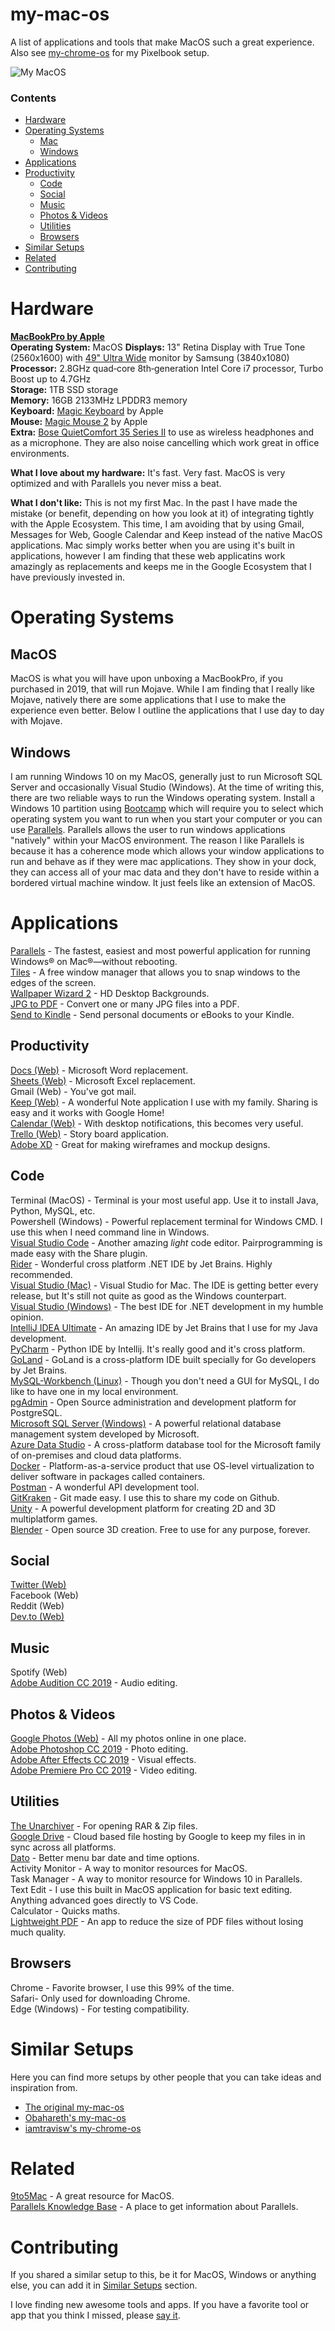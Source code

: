 # my-mac-os
A list of applications and tools that make MacOS such a great experience. Also see [my-chrome-os](https://github.com/iamtravisw/my-chrome-os) for my Pixelbook setup. 

![My MacOS](https://i.imgur.com/uOcZN3R.jpg)

### Contents
* [Hardware](https://github.com/iamtravisw/my-mac-os#hardware)  
* [Operating Systems](https://github.com/iamtravisw/my-mac-os#operating-systems)
  * [Mac](https://github.com/iamtravisw/my-mac-os#mojave)  
  * [Windows](https://github.com/iamtravisw/my-mac-os#windows)  
* [Applications](https://github.com/iamtravisw/my-mac-os#applications)  
* [Productivity](https://github.com/iamtravisw/my-mac-os#hardware)  
  * [Code](https://github.com/iamtravisw/my-mac-os#code)  
  * [Social](https://github.com/iamtravisw/my-mac-os#social)  
  * [Music](https://github.com/iamtravisw/my-mac-os#music)  
  * [Photos & Videos](https://github.com/iamtravisw/my-mac-os#photos--videos)  
  * [Utilities](https://github.com/iamtravisw/my-mac-os#utilities)  
  * [Browsers](https://github.com/iamtravisw/my-mac-os#browsers)   
* [Similar Setups](https://github.com/iamtravisw/my-mac-os#similar-setups)  
* [Related](https://github.com/iamtravisw/my-mac-os#related)  
* [Contributing](https://github.com/iamtravisw/my-mac-os#contributing)  

# Hardware
**[MacBookPro by Apple](https://www.apple.com/shop/buy-mac/macbook-pro)**  
**Operating System:** MacOS 
**Displays:** 13" Retina Display with True Tone (2560x1600) with [49" Ultra Wide](https://www.amazon.com/Samsung-49-Inch-Curved-Monitor-LC49HG90DMNXZA/dp/B072C7TNC5) monitor by Samsung (3840x1080)  
**Processor:** 2.8GHz quad‑core 8th‑generation Intel Core i7 processor, Turbo Boost up to 4.7GHz  
**Storage:** 1TB SSD storage  
**Memory:** 16GB 2133MHz LPDDR3 memory  
**Keyboard:** [Magic Keyboard](https://www.apple.com/shop/product/MLA22LL/A/magic-keyboard-us-english) by Apple  
**Mouse:** [Magic Mouse 2](https://www.apple.com/shop/product/MLA02LL/A/magic-mouse-2-silver) by Apple  
**Extra:** [Bose QuietComfort 35 Series II](https://www.bose.com/en_us/products/headphones/over_ear_headphones/quietcomfort-35-wireless-ii.html#v=qc35_ii_silver) to use as wireless headphones and as a microphone. They are also noise cancelling which work great in office environments.   

**What I love about my hardware:** It's fast. Very fast. MacOS is very optimized and with Parallels you never miss a beat.  

**What I don't like:**  This is not my first Mac. In the past I have made the mistake (or benefit, depending on how you look at it) of integrating tightly with the Apple Ecosystem. This time, I am avoiding that by using Gmail, Messages for Web, Google Calendar and Keep instead of the native MacOS applications. Mac simply works better when you are using it's built in applications, however I am finding that these web applicatins work amazingly as replacements and keeps me in the Google Ecosystem that I have previously invested in.

# Operating Systems
## MacOS  
MacOS is what you will have upon unboxing a MacBookPro, if you purchased in 2019, that will run Mojave. While I am finding that I really like Mojave, natively there are some applications that I use to make the experience even better. Below I outline the applications that I use day to day with Mojave.   

## Windows  
I am running Windows 10 on my MacOS, generally just to run Microsoft SQL Server and occasionally Visual Studio (Windows). At the time of writing this, there are two reliable ways to run the Windows operating system. Install a Windows 10 partition using [Bootcamp](https://support.apple.com/boot-camp) which will require you to select which operating system you want to run when you start your computer or you can use [Parallels](https://www.parallels.com). Parallels allows the user to run windows applications "natively" within your MacOS environment. The reason I like Parallels is because it has a coherence mode which allows your window applications to run and behave as if they were mac applications. They show in your dock, they can access all of your mac data and they don't have to reside within a bordered virtual machine window. It just feels like an extension of MacOS.

# Applications
[Parallels](https://www.parallels.com) - The fastest, easiest and most powerful application for running Windows® on Mac®—without rebooting.  
[Tiles](https://freemacsoft.net/tiles/) - A free window manager that allows you to snap windows to the edges of the screen.  
[Wallpaper Wizard 2](https://apps.apple.com/us/app/wallpaper-wizard-2/id1266674560?mt=12) - HD Desktop Backgrounds.  
[JPG to PDF](https://apps.apple.com/us/app/pdf-to-jpg-the-batch-pdf-to-image-converter/id594444151?mt=12) - Convert one or many JPG files into a PDF.  
[Send to Kindle](https://www.amazon.com/gp/sendtokindle/mac) - Send personal documents or eBooks to your Kindle.  

## Productivity 
[Docs (Web)](http://docs.google.com) - Microsoft Word replacement.  
[Sheets (Web)](http://sheets.google.com) - Microsoft Excel replacement.  
Gmail (Web) - You've got mail.  
[Keep (Web)](http://keep.google.com) - A wonderful Note application I use with my family. Sharing is easy and it works with Google Home!  
[Calendar (Web)](http://calendar.google.com) - With desktop notifications, this becomes very useful.  
[Trello (Web)](http://trello.com) - Story board application.  
[Adobe XD](https://www.adobe.com/products/xd.html) - Great for making wireframes and mockup designs.  

## Code  
Terminal (MacOS) - Terminal is your most useful app. Use it to install Java, Python, MySQL, etc.  
Powershell (Windows) - Powerful replacement terminal for Windows CMD. I use this when I need command line in Windows.  
[Visual Studio Code](https://code.visualstudio.com/) - Another amazing *light* code editor. Pairprogramming is made easy with the Share plugin.  
[Rider](https://www.jetbrains.com/rider/) - Wonderful cross platform .NET IDE by Jet Brains. Highly recommended.  
[Visual Studio (Mac)](https://visualstudio.microsoft.com/vs/mac/) - Visual Studio for Mac. The IDE is getting better every release, but It's still not quite as good as the Windows counterpart.  
[Visual Studio (Windows)](https://visualstudio.microsoft.com/vs/) - The best IDE for .NET development in my humble opinion.  
[IntelliJ IDEA Ultimate](https://www.jetbrains.com/idea/) - An amazing IDE by Jet Brains that I use for my Java development.  
[PyCharm](https://www.jetbrains.com/pycharm/) - Python IDE by Intellij. It's really good and it's cross platform.  
[GoLand](https://www.jetbrains.com/go/) - GoLand is a cross-platform IDE built specially for Go developers by Jet Brains.  
[MySQL-Workbench (Linux)](https://www.mysql.com/products/workbench/) - Though you don't need a GUI for MySQL, I do like to have one in my local environment.  
[pgAdmin](https://www.pgadmin.org/) - Open Source administration and development platform for PostgreSQL.  
[Microsoft SQL Server (Windows)](https://www.microsoft.com/en-us/sql-server/default.aspx) - A powerful relational database management system developed by Microsoft.  
[Azure Data Studio](https://docs.microsoft.com/en-us/sql/azure-data-studio/download?view=sql-server-ver15) - A cross-platform database tool for the Microsoft family of on-premises and cloud data platforms.  
[Docker](https://www.docker.com/) - Platform-as-a-service product that use OS-level virtualization to deliver software in packages called containers.  
[Postman](https://www.getpostman.com/) - A wonderful API development tool.  
[GitKraken](https://www.gitkraken.com/) - Git made easy. I use this to share my code on Github.  
[Unity](https://unity3d.com/get-unity/download) - A powerful development platform for creating 2D and 3D multiplatform games.  
[Blender](https://www.blender.org/) - Open source 3D creation. Free to use for any purpose, forever.   

## Social  
[Twitter (Web)](http://twitter.com/iamtravisw)  
Facebook (Web)  
Reddit (Web)  
[Dev.to (Web)](https://dev.to/iamtravisw)  

## Music  
Spotify (Web)  
[Adobe Audition CC 2019](https://www.adobe.com/products/audition.html) - Audio editing.  

## Photos & Videos  
[Google Photos (Web)](http://photos.google.com)  - All my photos online in one place.  
[Adobe Photoshop CC 2019](https://www.adobe.com/products/photoshop.html) - Photo editing.  
[Adobe After Effects CC 2019](https://www.adobe.com/products/aftereffects.html) - Visual effects.  
[Adobe Premiere Pro CC 2019](https://www.adobe.com/products/premiere.html) - Video editing.  

## Utilities  
[The Unarchiver](https://theunarchiver.com/) - For opening RAR & Zip files.  
[Google Drive](https://drive.google.com/) - Cloud based file hosting by Google to keep my files in in sync across all platforms.  
[Dato](https://apps.apple.com/us/app/dato/id1470584107?mt=12) - Better menu bar date and time options.  
Activity Monitor - A way to monitor resources for MacOS.  
Task Manager - A way to monitor resource for Windows 10 in Parallels.  
Text Edit - I use this built in MacOS application for basic text editing. Anything advanced goes directly to VS Code.  
Calculator - Quicks maths.  
[Lightweight PDF](https://apps.apple.com/us/app/lightweight-pdf/id1450640351?mt=12) - An app to reduce the size of PDF files without losing much quality.  

## Browsers  
Chrome - Favorite browser, I use this 99% of the time.  
Safari- Only used for downloading Chrome.  
Edge (Windows) - For testing compatibility.  

# Similar Setups
Here you can find more setups by other people that you can take ideas and inspiration from.
- [The original my-mac-os](https://github.com/nikitavoloboev/my-mac-os) 
- [Obahareth's my-mac-os](https://github.com/obahareth/my-mac-os)
- [iamtravisw's my-chrome-os](https://github.com/iamtravisw/my-chrome-os)

# Related
[9to5Mac](https://9to5mac.com/) - A great resource for MacOS.  
[Parallels Knowledge Base](https://kb.parallels.com/119926) - A place to get information about Parallels.   

# Contributing
If you shared a similar setup to this, be it for MacOS, Windows or anything else, you can add it in [Similar Setups](https://github.com/iamtravisw/my-mac-os#similar-setups) section.

I love finding new awesome tools and apps. If you have a favorite tool or app that you think I missed, please [say it](https://github.com/iamtravisw/my-mac-os/issues/new).
